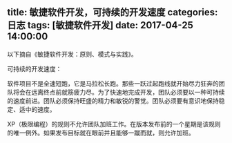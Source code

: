title: 敏捷软件开发，可持续的开发速度
categories: 日志
tags: [敏捷软件开发]
date: 2017-04-25 14:00:00
---
以下摘自《敏捷软件开发：原则、模式与实践》。

可持续的开发速度：

软件项目不是全速短跑，它是马拉松长跑。那些一跃过起跑线就开始尽力狂奔的团队将会在远离终点前就筋疲力尽。为了快速地完成开发，团队必须要以一种可持续的速度前进。团队必须保持旺盛的精力和敏锐的警觉。团队必须要有意识地保持稳定、适中的速度。

XP（极限编程）的规则不允许团队加班工作。在版本发布前的一个星期是该规则的唯一例外。如果发布目标就在眼前并且能够一蹴而就，则允许加班。